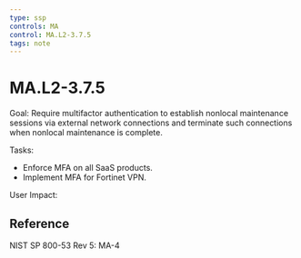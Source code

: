```yaml
---
type: ssp
controls: MA
control: MA.L2-3.7.5
tags: note
---
```


# MA.L2-3.7.5

Goal: Require multifactor authentication to establish nonlocal maintenance sessions via external network connections and terminate such connections when nonlocal maintenance is complete.

Tasks:

- Enforce MFA on all SaaS products.
- Implement MFA for Fortinet VPN.

User Impact:

## Reference

NIST SP 800-53 Rev 5: MA-4